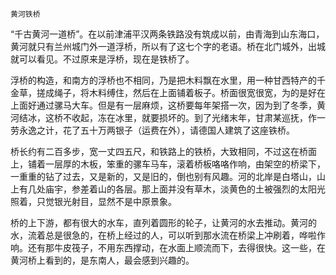     黄河铁桥 

   “千古黄河一道桥”。在以前津浦平汉两条铁路没有筑成以前，由青海到山东海口，黄河就只有兰州城门外一道浮桥，所以有了这七个字的老语。桥在北门城外，出城就可以看见。不过原来是浮桥，现在是铁桥了。

   浮桥的构造，和南方的浮桥也不相同，乃是把木料飘在水里，用一种甘西特产的千金草，搓成绳子，将木料缚住，然后在上面铺着板子。桥面很宽很宽，为的是好在上面好通过骡马大车。但是有一层麻烦，这桥要每年架搭一次，因为到了冬季，黄河结冰，这桥不收起，冻在冰里，就要损坏的。到了光绪末年，甘肃某巡抚，作一劳永逸之计，花了五十万两银子（运费在外），请德国人建筑了这座铁桥。

   桥长约有二百多步，宽一丈四五尺，和铁路上的铁桥，大致相同，不过这在桥面上，铺着一层厚的木板，笨重的骡车马车，滚着桥板咯咯作响，由架空的桥梁下，一重重的钻了过去，又是新的，又是旧的，倒也别有风趣。河的北岸是白塔山，山上有几处庙宇，参差着山的各层。那上面并没有草木，淡黄色的土被强烈的太阳光照着，只觉银光射目，显然不是中原景象。

   桥的上下游，都有很大的水车，直列着圆形的轮子，让黄河的水去推动。黄河的水，流着总是很急的，在桥上经过的人，可以听到那水流在桥梁上冲刷着，哗啦作响。还有那牛皮筏子，不用东西撑动，在水面上顺流而下，去得很快。这一些，在黄河桥上看到的，是东南人，最会感到兴趣的。

